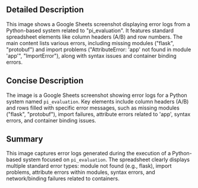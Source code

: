 ## Detailed Description

This image shows a Google Sheets screenshot displaying error logs from a Python-based system related to "pi_evaluation". It features standard spreadsheet elements like column headers (A/B) and row numbers. The main content lists various errors, including missing modules ("flask", "protobuf") and import problems ("AttributeError: 'app' not found in module 'app'", "ImportError"), along with syntax issues and container binding errors.

## Concise Description

The image is a Google Sheets screenshot showing error logs for a Python system named `pi_evaluation`. Key elements include column headers (A/B) and rows filled with specific error messages, such as missing modules ("flask", "protobuf"), import failures, attribute errors related to 'app', syntax errors, and container binding issues.

## Summary

This image captures error logs generated during the execution of a Python-based system focused on `pi_evaluation`. The spreadsheet clearly displays multiple standard error types: module not found (e.g., flask), import problems, attribute errors within modules, syntax errors, and network/binding failures related to containers.